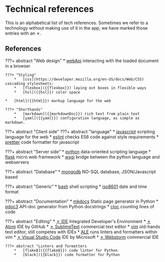 # Technical references

This is an alphabetical list of tech references. Sometimes we refer to a
technology without making use of it in the app, we have marked those entries
with an ✗.

## References


???+ abstract "Web design"
    *   [webApi]({{webApi}}) interacting with the loaded document in a browser

    ???+ "Styling"
        *   [css](https://developer.mozilla.org/en-US/docs/Web/CSS) cascading stylesheets:
        *   [flexbox]({{flexbox}}) laying out boxes in flexible ways
        *   [hsl]({{hsl}}) color space

    *   [html]({{html}}) markup language for the web

    ???+ "Shorthands"
        *   [markdown]({{markdownDoc}}) rich text from plain text
        *   [yaml]({{yaml}}) configuration language, as simple as markdown.

???+ abstract "Client side"
    ???+ abstract "language"
        *   [javascript]({{javascript}}) scripting language for the web
        *   [eslint]({{eslint}}) checks ES6 code against style requirements
        *   [prettier]({{prettier}}) code formatter for javascript

???+ abstract "Server side"
    *   [python]({{python}}) data-oriented scripting language
    *   [flask]({{flask}}) micro web framework
    *   [wsgi]({{wsgi}}) bridge between the python language and webservers

???+ abstract "Database"
    *   [mongodb]({{mongodb}}) NO-SQL database, JSON/Javascript based

???+ abstract "Generic"
    *   [bash]({{bash}}) shell scripting
    *   [iso8601]({{iso8601}}) date and time format

???+ abstract "Documentation"
    *   [mkdocs]({{mkdocs}}) Static page generator in Python
    *   [pdoc3]({{pdoc3}}) API-doc generator from Python docstrings
    *   [cloc]({{cloc}}) counting lines of code

???+ abstract "Editing"
    *   [✗ IDE]({{ide}}) Integrated Developer's Environment
    *   [✗ Atom]({{atom}}) IDE by GitHub
    *   [✗ SublimeText]({{sublimeText}}) commercial text editor
    *   [vim]({{vim}}) old-hands text editor, still competes with IDEs
        *   [ALE]({{ale}}) runs linters and formatters within vim
    *   [✗ Visual Studio Code]({{vsc}}) IDE by Microsoft
    *   [✗ Webstorm]({{webstorm}}) commercial IDE

    ???+ abstract "Linters and formatters
        *   [flake8]({{flake8}}) code linter for Python
        *   [black]({{black}}) code formatter for Python

